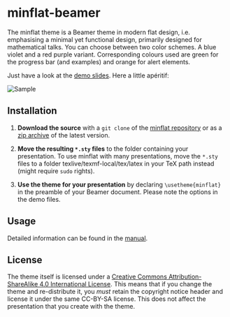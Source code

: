 # minflat-beamer

The minflat theme is a Beamer theme in modern flat design, i.e. emphasising a minimal yet functional design, primarily designed for mathematical talks. You can choose between two color schemes. A blue violet and a red purple variant. Corresponding colours used are green for the progress bar (and examples) and orange for alert elements.

Just have a look at the [demo slides][]. Here a little apéritif:

![Sample](http://robert.tractatus.info/minflat/aperitif.jpg)

## Installation

1. **Download the source** with a `git clone` of the [minflat repository](https://https://github.com/vipowueb/minflat-beamer) or as a [zip archive]() of the latest version.

2. **Move the resulting `*.sty` files** to the folder containing your
   presentation. To use minflat with many presentations, move the `*.sty` 
   files to a folder texlive/texmf-local/tex/latex in your TeX path instead (might require
   `sudo` rights).

4. **Use the theme for your presentation** by declaring `\usetheme{minflat}` in
    the preamble of your Beamer document. Please note the options in the demo files.


## Usage

Detailed information can be found in the [manual][].

## License

The theme itself is licensed under a [Creative Commons Attribution-ShareAlike
4.0 International License](http://creativecommons.org/licenses/by-sa/4.0/). This
means that if you change the theme and re-distribute it, you *must* retain the
copyright notice header and license it under the same CC-BY-SA license. This
does not affect the presentation that you create with the theme.


[demo slides]: https://github.com/vipowueb/minflat-beamer/blob/master/minflat.pdf
[manual]: https://github.com/vipowueb/minflat-beamer/blob/master/minflat.pdf
